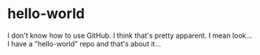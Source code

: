 # hello-world
I don't know how to use GitHub.
I think that's pretty apparent.
I mean look... I have a "hello-world" repo and that's about it...
